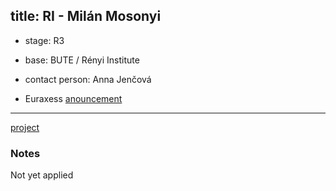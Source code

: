 title: RI - Milán Mosonyi 
---

* stage: R3

* base: BUTE / Rényi Institute

* contact person: Anna Jenčová

* Euraxess [anouncement](R3_QST.png)

---

[project](RI_mosonyi/mosonyi_final.pdf)


### Notes

Not yet applied


